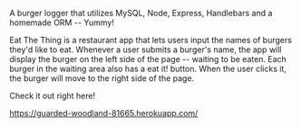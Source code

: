 A burger logger that utilizes MySQL, Node, Express, Handlebars and a homemade ORM -- Yummy!

Eat The Thing is a restaurant app that lets users input the names of burgers they'd like to eat.
Whenever a user submits a burger's name, the app will display the burger on the left side of the page -- waiting to be eaten.
Each burger in the waiting area also has a eat it! button. When the user clicks it, the burger will move to the right side of the page.

Check it out right here! 

https://guarded-woodland-81665.herokuapp.com/